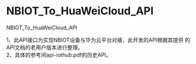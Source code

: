 # NBIOT_To_HuaWeiCloud_API
NBIOT_To_HuaWeiCloud_API   

1、此API接口为实现NBIOT设备与华为云平台对接，此开发的API根据其提供
   的API文档的老用户版本进行整理。  
2、具体的参考间api-iothub.pdf的历史API。   
  
 
